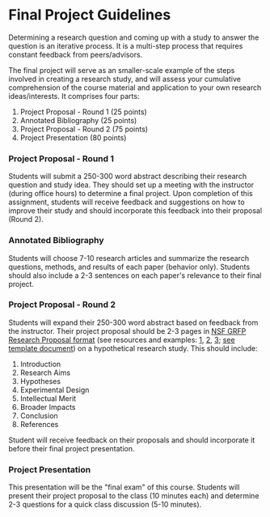 # Final Project Guidelines

Determining a research question and coming up with a study to answer the question is an iterative process. It is a multi-step process that requires constant feedback from peers/advisors.

The final project will serve as an smaller-scale example of the steps involved in creating a research study, and will assess your cumulative comprehension of the course material and application to your own research ideas/interests. It comprises four parts:
1. Project Proposal - Round 1 (25 points)
2. Annotated Bibliography (25 points)
3. Project Proposal - Round 2 (75 points)
4. Project Presentation (80 points)

### Project Proposal - Round 1
Students will submit a 250-300 word abstract describing their research question and study idea. They should set up a meeting with the instructor (during office hours) to determine a final project. Upon completion of this assignment, students will receive feedback and suggestions on how to improve their study and should incorporate this feedback into their proposal (Round 2).

### Annotated Bibliography
Students will choose 7-10 research articles and summarize the research questions, methods, and results of each paper (behavior only). Students should also include a 2-3 sentences on each paper's relevance to their final project.

### Project Proposal - Round 2
Students will expand their 250-300 word abstract based on feedback from the instructor. Their project proposal should be 2-3 pages in [NSF GRFP Research Proposal format](http://nsfgrfp.org/) (see resources and examples: [1](https://www.alexhunterlang.com/nsf-fellowship), [2](https://mitcommlab.mit.edu/broad/commkit/nsf-research-proposal/), [3](http://www.malloryladd.com/nsf-grfp-advice.html); [see template document](templates/NSFGRFP_ResearchPlanTemplate.docx)) on a hypothetical research study. This should include:
1. Introduction
2. Research Aims
3. Hypotheses
4. Experimental Design
5. Intellectual Merit
6. Broader Impacts
7. Conclusion
8. References

Student will receive feedback on their proposals and should incorporate it before their final project presentation.

### Project Presentation
This presentation will be the "final exam" of this course. Students will present their project proposal to the class (10 minutes each) and determine 2-3 questions for a quick class discussion (5-10 minutes).
